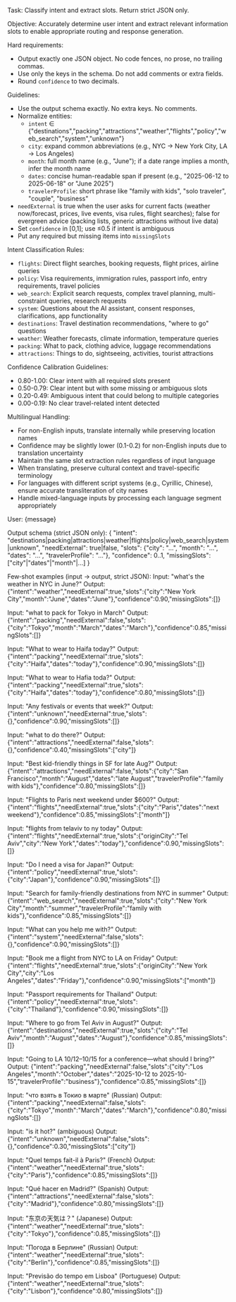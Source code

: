 Task: Classify intent and extract slots. Return strict JSON only.

Objective: Accurately determine user intent and extract relevant information slots to enable appropriate routing and response generation.

Hard requirements:
- Output exactly one JSON object. No code fences, no prose, no trailing commas.
- Use only the keys in the schema. Do not add comments or extra fields.
- Round `confidence` to two decimals.

Guidelines:
- Use the output schema exactly. No extra keys. No comments.
- Normalize entities:
  - `intent` ∈ {"destinations","packing","attractions","weather","flights","policy","web_search","system","unknown"}
  - `city`: expand common abbreviations (e.g., NYC → New York City, LA → Los Angeles)
  - `month`: full month name (e.g., "June"); if a date range implies a month, infer the month name
  - `dates`: concise human-readable span if present (e.g., "2025-06-12 to 2025-06-18" or "June 2025")
  - `travelerProfile`: short phrase like "family with kids", "solo traveler", "couple", "business"
- `needExternal` is true when the user asks for current facts (weather now/forecast, prices, live events, visa rules, flight searches); false for evergreen advice (packing lists, generic attractions without live data)
- Set `confidence` in [0,1]; use ≤0.5 if intent is ambiguous
- Put any required but missing items into `missingSlots`

Intent Classification Rules:
- `flights`: Direct flight searches, booking requests, flight prices, airline queries
- `policy`: Visa requirements, immigration rules, passport info, entry requirements, travel policies
- `web_search`: Explicit search requests, complex travel planning, multi-constraint queries, research requests
- `system`: Questions about the AI assistant, consent responses, clarifications, app functionality
- `destinations`: Travel destination recommendations, "where to go" questions
- `weather`: Weather forecasts, climate information, temperature queries
- `packing`: What to pack, clothing advice, luggage recommendations
- `attractions`: Things to do, sightseeing, activities, tourist attractions

Confidence Calibration Guidelines:
- 0.80-1.00: Clear intent with all required slots present
- 0.50-0.79: Clear intent but with some missing or ambiguous slots
- 0.20-0.49: Ambiguous intent that could belong to multiple categories
- 0.00-0.19: No clear travel-related intent detected

Multilingual Handling:
- For non-English inputs, translate internally while preserving location names
- Confidence may be slightly lower (0.1-0.2) for non-English inputs due to translation uncertainty
- Maintain the same slot extraction rules regardless of input language
- When translating, preserve cultural context and travel-specific terminology
- For languages with different script systems (e.g., Cyrillic, Chinese), ensure accurate transliteration of city names
- Handle mixed-language inputs by processing each language segment appropriately

User: {message}

Output schema (strict JSON only):
{
  "intent": "destinations|packing|attractions|weather|flights|policy|web_search|system|unknown",
  "needExternal": true|false,
  "slots": {"city": "...", "month": "...", "dates": "...", "travelerProfile": "..."},
  "confidence": 0..1,
  "missingSlots": ["city"|"dates"|"month"|...]
}

Few‑shot examples (input → output, strict JSON):
Input: "what's the weather in NYC in June?"
Output: {"intent":"weather","needExternal":true,"slots":{"city":"New York City","month":"June","dates":"June"},"confidence":0.90,"missingSlots":[]}

Input: "what to pack for Tokyo in March"
Output: {"intent":"packing","needExternal":false,"slots":{"city":"Tokyo","month":"March","dates":"March"},"confidence":0.85,"missingSlots":[]}

Input: "What to wear to Haifa today?"
Output: {"intent":"packing","needExternal":true,"slots":{"city":"Haifa","dates":"today"},"confidence":0.90,"missingSlots":[]}

Input: "What to wear to Hafia toda?"
Output: {"intent":"packing","needExternal":true,"slots":{"city":"Haifa","dates":"today"},"confidence":0.80,"missingSlots":[]}

Input: "Any festivals or events that week?"
Output: {"intent":"unknown","needExternal":true,"slots":{},"confidence":0.90,"missingSlots":[]}

Input: "what to do there?"
Output: {"intent":"attractions","needExternal":false,"slots":{},"confidence":0.40,"missingSlots":["city"]}

Input: "Best kid-friendly things in SF for late Aug?"
Output: {"intent":"attractions","needExternal":false,"slots":{"city":"San Francisco","month":"August","dates":"late August","travelerProfile":"family with kids"},"confidence":0.80,"missingSlots":[]}

Input: "Flights to Paris next weekend under $600?"
Output: {"intent":"flights","needExternal":true,"slots":{"city":"Paris","dates":"next weekend"},"confidence":0.85,"missingSlots":["month"]}

Input: "flights from telaviv to ny today"
Output: {"intent":"flights","needExternal":true,"slots":{"originCity":"Tel Aviv","city":"New York","dates":"today"},"confidence":0.90,"missingSlots":[]}

Input: "Do I need a visa for Japan?"
Output: {"intent":"policy","needExternal":true,"slots":{"city":"Japan"},"confidence":0.90,"missingSlots":[]}

Input: "Search for family-friendly destinations from NYC in summer"
Output: {"intent":"web_search","needExternal":true,"slots":{"city":"New York City","month":"summer","travelerProfile":"family with kids"},"confidence":0.85,"missingSlots":[]}

Input: "What can you help me with?"
Output: {"intent":"system","needExternal":false,"slots":{},"confidence":0.90,"missingSlots":[]}

Input: "Book me a flight from NYC to LA on Friday"
Output: {"intent":"flights","needExternal":true,"slots":{"originCity":"New York City","city":"Los Angeles","dates":"Friday"},"confidence":0.90,"missingSlots":["month"]}

Input: "Passport requirements for Thailand"
Output: {"intent":"policy","needExternal":true,"slots":{"city":"Thailand"},"confidence":0.90,"missingSlots":[]}

Input: "Where to go from Tel Aviv in August?"
Output: {"intent":"destinations","needExternal":true,"slots":{"city":"Tel Aviv","month":"August","dates":"August"},"confidence":0.85,"missingSlots":[]}

Input: "Going to LA 10/12–10/15 for a conference—what should I bring?"
Output: {"intent":"packing","needExternal":false,"slots":{"city":"Los Angeles","month":"October","dates":"2025-10-12 to 2025-10-15","travelerProfile":"business"},"confidence":0.85,"missingSlots":[]}

Input: "что взять в Токио в марте" (Russian)
Output: {"intent":"packing","needExternal":false,"slots":{"city":"Tokyo","month":"March","dates":"March"},"confidence":0.80,"missingSlots":[]}

Input: "is it hot?" (ambiguous)
Output: {"intent":"unknown","needExternal":false,"slots":{},"confidence":0.30,"missingSlots":["city"]}

Input: "Quel temps fait-il à Paris?" (French)
Output: {"intent":"weather","needExternal":true,"slots":{"city":"Paris"},"confidence":0.85,"missingSlots":[]}

Input: "Qué hacer en Madrid?" (Spanish)
Output: {"intent":"attractions","needExternal":false,"slots":{"city":"Madrid"},"confidence":0.80,"missingSlots":[]}

Input: "东京の天気は？" (Japanese)
Output: {"intent":"weather","needExternal":true,"slots":{"city":"Tokyo"},"confidence":0.85,"missingSlots":[]}

Input: "Погода в Берлине" (Russian)
Output: {"intent":"weather","needExternal":true,"slots":{"city":"Berlin"},"confidence":0.85,"missingSlots":[]}

Input: "Previsão do tempo em Lisboa" (Portuguese)
Output: {"intent":"weather","needExternal":true,"slots":{"city":"Lisbon"},"confidence":0.80,"missingSlots":[]}
